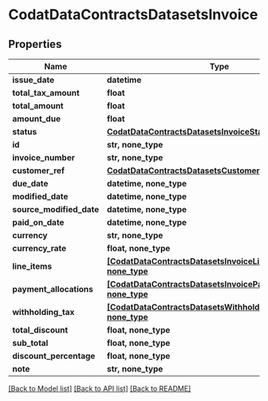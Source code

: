 # CodatDataContractsDatasetsInvoice


## Properties
Name | Type | Description | Notes
------------ | ------------- | ------------- | -------------
**issue_date** | **datetime** |  | 
**total_tax_amount** | **float** |  | 
**total_amount** | **float** |  | 
**amount_due** | **float** |  | 
**status** | [**CodatDataContractsDatasetsInvoiceStatus**](CodatDataContractsDatasetsInvoiceStatus.md) |  | 
**id** | **str, none_type** |  | [optional] 
**invoice_number** | **str, none_type** |  | [optional] 
**customer_ref** | [**CodatDataContractsDatasetsCustomerRef**](CodatDataContractsDatasetsCustomerRef.md) |  | [optional] 
**due_date** | **datetime, none_type** |  | [optional] 
**modified_date** | **datetime, none_type** |  | [optional] 
**source_modified_date** | **datetime, none_type** |  | [optional] 
**paid_on_date** | **datetime, none_type** |  | [optional] 
**currency** | **str, none_type** |  | [optional] 
**currency_rate** | **float, none_type** |  | [optional] 
**line_items** | [**[CodatDataContractsDatasetsInvoiceLineItem], none_type**](CodatDataContractsDatasetsInvoiceLineItem.md) |  | [optional] 
**payment_allocations** | [**[CodatDataContractsDatasetsInvoicePaymentAllocation], none_type**](CodatDataContractsDatasetsInvoicePaymentAllocation.md) |  | [optional] 
**withholding_tax** | [**[CodatDataContractsDatasetsWithholdingTax], none_type**](CodatDataContractsDatasetsWithholdingTax.md) |  | [optional] 
**total_discount** | **float, none_type** |  | [optional] 
**sub_total** | **float, none_type** |  | [optional] 
**discount_percentage** | **float, none_type** |  | [optional] 
**note** | **str, none_type** |  | [optional] 

[[Back to Model list]](../README.md#documentation-for-models) [[Back to API list]](../README.md#documentation-for-api-endpoints) [[Back to README]](../README.md)


